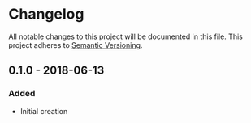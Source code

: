 # Changelog

All notable changes to this project will be documented in this file.
This project adheres to [Semantic Versioning](http://semver.org/).

## 0.1.0 - 2018-06-13
### Added
- Initial creation
